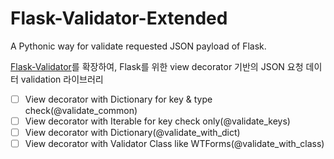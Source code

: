 # Flask-Validator-Extended
A Pythonic way for validate requested JSON payload of Flask.

[Flask-Validator](https://pypi.org/project/Flask-Validator/1.0/)를 확장하여, Flask를 위한 view decorator 기반의 JSON 요청 데이터 validation 라이브러리

- [ ] View decorator with Dictionary for key & type check(@validate_common)
- [ ] View decorator with Iterable for key check only(@validate_keys)
- [ ] View decorator with Dictionary(@validate_with_dict)
- [ ] View decorator with Validator Class like WTForms(@validate_with_class)